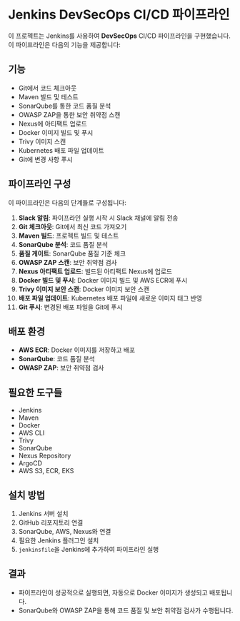 # Jenkins DevSecOps CI/CD 파이프라인
이 프로젝트는 Jenkins를 사용하여 **DevSecOps** CI/CD 파이프라인을 구현했습니다. 이 파이프라인은 다음의 기능을 제공합니다:

## **기능**
- Git에서 코드 체크아웃
- Maven 빌드 및 테스트
- SonarQube를 통한 코드 품질 분석
- OWASP ZAP을 통한 보안 취약점 스캔
- Nexus에 아티팩트 업로드
- Docker 이미지 빌드 및 푸시
- Trivy 이미지 스캔
- Kubernetes 배포 파일 업데이트
- Git에 변경 사항 푸시

## **파이프라인 구성**
이 파이프라인은 다음의 단계들로 구성됩니다:

1. **Slack 알림**: 파이프라인 실행 시작 시 Slack 채널에 알림 전송
2. **Git 체크아웃**: Git에서 최신 코드 가져오기
3. **Maven 빌드**: 프로젝트 빌드 및 테스트
4. **SonarQube 분석**: 코드 품질 분석
5. **품질 게이트**: SonarQube 품질 기준 체크
6. **OWASP ZAP 스캔**: 보안 취약점 검사
7. **Nexus 아티팩트 업로드**: 빌드된 아티팩트 Nexus에 업로드
8. **Docker 빌드 및 푸시**: Docker 이미지 빌드 및 AWS ECR에 푸시
9. **Trivy 이미지 보안 스캔**: Docker 이미지 보안 스캔
10. **배포 파일 업데이트**: Kubernetes 배포 파일에 새로운 이미지 태그 반영
11. **Git 푸시**: 변경된 배포 파일을 Git에 푸시

## **배포 환경**
- **AWS ECR**: Docker 이미지를 저장하고 배포
- **SonarQube**: 코드 품질 분석
- **OWASP ZAP**: 보안 취약점 검사

## **필요한 도구들**
- Jenkins
- Maven
- Docker
- AWS CLI
- Trivy
- SonarQube
- Nexus Repository
- ArgoCD
- AWS S3, ECR, EKS

## **설치 방법**
1. Jenkins 서버 설치
2. GitHub 리포지토리 연결
3. SonarQube, AWS, Nexus와 연결
4. 필요한 Jenkins 플러그인 설치
5. `jenkinsfile`을 Jenkins에 추가하여 파이프라인 실행

## **결과**
- 파이프라인이 성공적으로 실행되면, 자동으로 Docker 이미지가 생성되고 배포됩니다.
- SonarQube와 OWASP ZAP을 통해 코드 품질 및 보안 취약점 검사가 수행됩니다.
